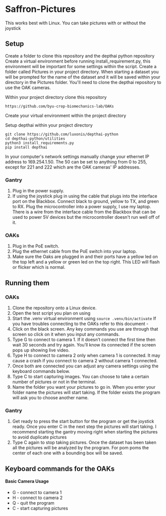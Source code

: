 # Saffron-Pictures

This works best with Linux.
You can take pictures with or without the joystick

## Setup

Create a folder to clone this repository and the depthai python repository
Create a virtual environment before running install_requirement.py, this environment will be important for some settings within the script.
Create a folder called Pictures in your project directory. When starting a dataset you will be prompted for the name of the dataset and it will be saved within your directory in the Pictures folder.
You'll need to clone the depthai repository to use the OAK cameras. 


Within your project directory clone this repository
```
https://github.com/byu-crop-biomechanics-lab/OAKs
```
Create your virtual environment within the project directory

Setup depthai within your project directory
```
git clone https://github.com/luxonis/depthai-python
cd depthai-python/utilities
python3 install_requirements.py
pip install depthai
```

In your computer's network settings manually change your ethernet IP address to 169.254.1.50. The 50 can be set to anything from 0 to 255, except for 221 and 222 which are the OAK cameras' IP addresses.

### Gantry
1. Plug in the power supply.
2. If using the joystick plug in using the cable that plugs into the interface port on the Blackbox. Connect black to ground, yellow to TX, and green to RX. Plug the microcontroller into a power supply, I use my laptop. There is a wire from the interface cable from the Blackbox that can be used to power 5V devices but the microcontroller doesn't run well off of it.
### OAKs
1. Plug in the PoE switch.
2. Plug the ethernet cable from the PoE switch into your laptop.
3. Make sure the Oaks are plugged in and their ports have a yellow led on the top left and a yellow or green led on the top right. This LED will flash or flicker which is normal.

## Running them
### OAKs 
1. Clone the repository onto a Linux device.
2. Open the test script you plan on using
3. Start the .venv virtual environment using 
`source .venv/bin/activate`
If you have troubles connecting to the OAKs refer to this document - 
4. Click on the black screen. Any key commands you use are through that screen so click on it when you input any commands.
5. Type G to connect to camera 1. If it doesn’t connect the first time then wait 30 seconds and try again. You’ll know its connected if the screen pops up showing live video.
6. Type H to connect to camera 2 only when camera 1 is connected. It may cause a crash if you connect to camera 2 without camera 1 connected.
7. Once both are connected you can adjust any camera settings using the keyboard commands below.
8. Type C to start capturing images. You can choose to take a certain number of pictures or not in the terminal.
9. Name the folder you want your pictures to go in. When you enter your folder name the pictures will start taking. If the folder exists the program will ask you to choose another name. 
### Gantry
1. Get ready to press the start button for the program or get the joystick ready. Once you enter C in the next step the pictures will start taking. I recommend starting the gantry moving right when starting the pictures to avoid duplicate pictures
2. Type C again to stop taking pictures. Once the dataset has been taken all the pictures will be analyzed by the program. For pom poms the center of each one with a bounding box will be saved.



## Keyboard commands for the OAKs
#### Basic Camera Usage ####
* G - connect to camera 1
* H - connect to camera 2
* Q - quit the program
* C - start capturing pictures
